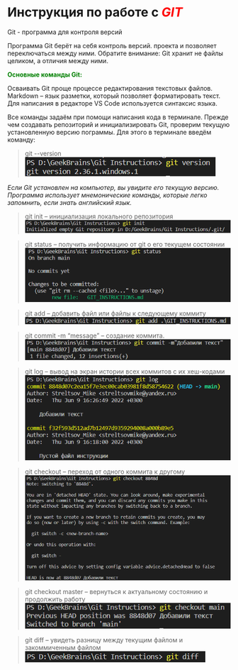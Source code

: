 # Инструкция по работе с <span style="color:red">***GIT***</span>
Git - программа для контроля версий

Программа Git берёт на себя контроль версий.
проекта и позволяет переключаться между
ними. Обратите внимание: Git хранит не файлы целиком, а отличия между ними.

<span style="color:green">**Основные команды Git:**</span>


Осваивать Git проще процессе редактирования текстовых файлов. Markdown – язык разметки,
который позволяет форматировать текст. Для написания в редакторе VS Code используется
синтаксис языка.

Все команды задаём при помощи написания кода в терминале.
Прежде чем создавать репозиторий и инициализировать Git, проверим текущую установленную
версию пограммы. Для этого в терминале введём команду:

>git --version
![Doc.U.Ment](Images/Git_version.png)



*Если Git установлен на компьютер, вы увидите его текущую версию.
Программа использует мнемонические команды, которые легко запомнить, если знать
английский язык.*

>git init – инициализация локального репозитория
![Doc.U.Ment](Images/git_init.png)

>git status – получить информацию от git о его текущем состоянии
![Doc.U.Ment](Images/git_status.png)

>git add – добавить файл или файлы к следующему коммиту
![Doc.U.Ment](Images/git_add.png)

>git commit -m “message” – создание коммита.
![Doc.U.Ment](Images/git_commit.png)

>git log – вывод на экран истории всех коммитов с их хеш-кодами
![Doc.U.Ment](Images/git_log.png)

>git checkout – переход от одного коммита к другому
![Doc.U.Ment](Images/git_checkout.png)

>git checkout master – вернуться к актуальному состоянию и продолжить работу
![Doc.U.Ment](Images/git_checkout_main.png)

>git diff – увидеть разницу между текущим файлом и закоммиченным файлом
![Doc.U.Ment](Images/git_diff.png)